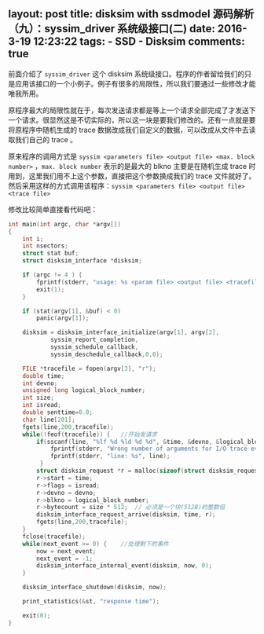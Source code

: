 layout: post
title: disksim with ssdmodel 源码解析（九）：syssim_driver 系统级接口(二)
date: 2016-3-19 12:23:22
tags: 
	- SSD
	- Disksim
comments: true  
---


前面介绍了 `syssim_driver` 这个 disksim 系统级接口。程序的作者留给我们的只是应用该接口的一个小例子。例子有很多的局限性，所以我们要通过一些修改才能唯我所用。

原程序最大的局限性就在于，每次发送请求都是等上一个请求全部完成了才发送下一个请求。很显然这是不切实际的，所以这一块是要我们修改的。还有一点就是要将原程序中随机生成的 trace 数据改成我们自定义的数据，可以改成从文件中去读取我们自己的 trace 。

原来程序的调用方式是 `syssim <parameters file> <output file> <max. block number>` ，`max. block number` 表示的是最大的 blkno 主要是在随机生成 trace 时用到，这里我们用不上这个参数，直接把这个参数换成我们的 trace 文件就好了。然后采用这样的方式调用该程序：`syssim <parameters file> <output file> <trace file>`

<!--more-->

修改比较简单直接看代码吧：

```c
int main(int argc, char *argv[])
{
	int i;
	int nsectors;
	struct stat buf;
	struct disksim_interface *disksim;

	if (argc != 4 ) {
		fprintf(stderr, "usage: %s <param file> <output file> <tracefile>\n",argv[0]);
		exit(1);
	}

	if (stat(argv[1], &buf) < 0)
		panic(argv[1]);

	disksim = disksim_interface_initialize(argv[1], argv[2],
			syssim_report_completion,
			syssim_schedule_callback,
			syssim_deschedule_callback,0,0);

	FILE *tracefile = fopen(argv[3], "r");
	double time;
	int devno;
	unsigned long logical_block_number;
	int size;
	int isread;
	double senttime=0.0;
	char line[201];
	fgets(line,200,tracefile);
	while(!feof(tracefile)) {   //开始发请求
		if(sscanf(line, "%lf %d %ld %d %d", &time, &devno, &logical_block_number,&size, &isread)!=5){
			fprintf(stderr, "Wrong number of arguments for I/O trace event type\n");
			fprintf(stderr, "line: %s", line);
		 }
		struct disksim_request *r = malloc(sizeof(struct disksim_request));  // 这里需要特别注意，每个request都需要不同的内存
		r->start = time;
		r->flags = isread;
		r->devno = devno;
		r->blkno = logical_block_number;
		r->bytecount = size * 512;  // 必须是一个块(512B)的整数倍
		disksim_interface_request_arrive(disksim, time, r);
		fgets(line,200,tracefile);
	}
	fclose(tracefile);
	while(next_event >= 0) {    //处理剩下的事件
		now = next_event;
		next_event = -1;
		disksim_interface_internal_event(disksim, now, 0);
	}

	disksim_interface_shutdown(disksim, now);

	print_statistics(&st, "response time");

	exit(0);
}

```
